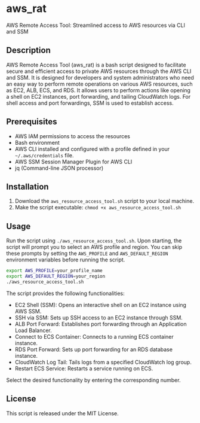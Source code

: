# aws_rat

AWS Remote Access Tool: Streamlined access to AWS resources via CLI and SSM

## Description

AWS Remote Access Tool (aws_rat) is a bash script designed to facilitate secure and efficient access to private AWS resources through the AWS CLI and SSM. It is designed for developers and system administrators who need an easy way to perform remote operations on various AWS resources, such as EC2, ALB, ECS, and RDS. It allows users to perform actions like opening a shell on EC2 instances, port forwarding, and tailing CloudWatch logs. For shell access and port forwardings, SSM is used to establish access.

## Prerequisites

- AWS IAM permissions to access the resources
- Bash environment
- AWS CLI installed and configured with a profile defined in your `~/.aws/credentials` file.
- AWS SSM Session Manager Plugin for AWS CLI
- jq (Command-line JSON processor)

## Installation

1. Download the `aws_resource_access_tool.sh` script to your local machine.
2. Make the script executable: `chmod +x aws_resource_access_tool.sh`

## Usage

Run the script using `./aws_resource_access_tool.sh`. Upon starting, the script will prompt you to select an AWS profile and region. You can skip these prompts by setting the `AWS_PROFILE` and `AWS_DEFAULT_REGION` environment variables before running the script.

```bash
export AWS_PROFILE=your_profile_name
export AWS_DEFAULT_REGION=your_region
./aws_resource_access_tool.sh
```

The script provides the following functionalities:

* EC2 Shell (SSM): Opens an interactive shell on an EC2 instance using AWS SSM.
* SSH via SSM: Sets up SSH access to an EC2 instance through SSM.
* ALB Port Forward: Establishes port forwarding through an Application Load Balancer.
* Connect to ECS Container: Connects to a running ECS container instance.
* RDS Port Forward: Sets up port forwarding for an RDS database instance.
* CloudWatch Log Tail: Tails logs from a specified CloudWatch log group.
* Restart ECS Service: Restarts a service running on ECS.

Select the desired functionality by entering the corresponding number.

## License

This script is released under the MIT License.
